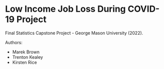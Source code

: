 # Low Income Job Loss During COVID-19 Project
Final Statistics Capstone Project - George Mason University (2022).

Authors: 
* Marek Brown
* Trenton Kealey
* Kirsten Rice
